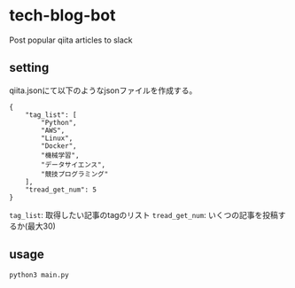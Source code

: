 # tech-blog-bot

Post popular qiita articles to slack

## setting

qiita.jsonにて以下のようなjsonファイルを作成する。

```json=
{
    "tag_list": [
        "Python",
        "AWS",
        "Linux",
        "Docker",
        "機械学習",
        "データサイエンス",
        "競技プログラミング"
    ],
    "tread_get_num": 5
}
```

`tag_list`: 取得したい記事のtagのリスト
`tread_get_num`: いくつの記事を投稿するか(最大30)

## usage

```bash=
python3 main.py
```
